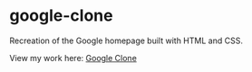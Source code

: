 # google-clone
Recreation of the Google homepage built with HTML and CSS. 

View my work here: [Google Clone](https://zjakwani.github.io/google-clone/)
